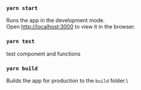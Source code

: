### `yarn start`

Runs the app in the development mode.\
Open [http://localhost:3000](http://localhost:3000) to view it in the browser.

### `yarn test`

test component and functions

### `yarn build`

Builds the app for production to the `build` folder.\
